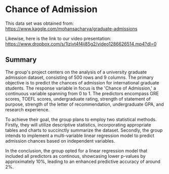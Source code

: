 # Chance of Admission

This data set was obtained from:
https://www.kaggle.com/mohansacharya/graduate-admissions

Likewise, here is the link to our video presentation: https://www.dropbox.com/s/1lzjvt4f4ij85g2/video1286626514.mp4?dl=0

## Summary


The group's project centers on the analysis of a university graduate admission dataset, consisting of 500 rows and 9 columns. The primary objective is to predict the chances of admission for international graduate students. The response variable in focus is the 'Chance of Admission,' a continuous variable spanning from 0 to 1. The predictors encompass GRE scores, TOEFL scores, undergraduate rating, strength of statement of purpose, strength of the letter of recommendation, undergraduate GPA, and research experience.

To achieve their goal, the group plans to employ two statistical methods. Firstly, they will utilize descriptive statistics, incorporating appropriate tables and charts to succinctly summarize the dataset. Secondly, the group intends to implement a multi-variable linear regression model to predict admission chances based on independent variables.

In the conclusion, the group opted for a linear regression model that included all predictors as continous, showcasing lower p-values by approximately 10%, leading to an enhanced predictive accuracy of around 2%.

